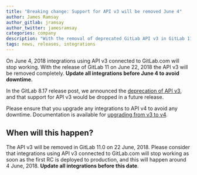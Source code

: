 ```yaml
---
title: "Breaking change: Support for API v3 will be removed June 4"
author: James Ramsay
author_gitlab: jramsay
author_twitter: jamesramsay
categories: company
description: "With the removal of deprecated GitLab API v3 in GitLab 11.0, requests to the API v3 will fail."
tags: news, releases, integrations
---
```


On June 4, 2018 integrations using API v3 connected to GitLab.com will stop
working. With the release of GitLab 11 on June 22, 2018 the API v3 will be
removed completely. **Update all integrations before June 4 to avoid downtime.**

<!-- more -->

In the GitLab 8.17 release post, we announced the [deprecation of API v3](/releases/2017/02/22/gitlab-8-17-released/), and that support for API
v3 would be dropped in a future release.

Please ensure that you upgrade any integrations to API v4 to avoid any
downtime. Documentation is available for [upgrading from v3 to v4](
https://docs.gitlab.com/ee/api/v3_to_v4.html).

## When will this happen?

The API v3 will be removed in GitLab 11.0 on 22 June, 2018.
Please consider that integrations using API v3 connected to GitLab.com will
stop working as soon as the first RC is deployed to production, and this will
happen around 4 June, 2018. **Update all integrations before this date**.
